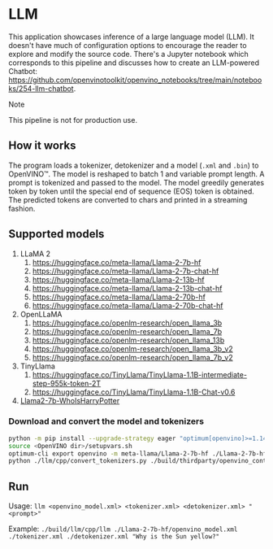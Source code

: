 # LLM

This application showcases inference of a large language model (LLM). It doesn't have much of configuration options to encourage the reader to explore and modify the source code. There's a Jupyter notebook which corresponds to this pipeline and discusses how to create an LLM-powered Chatbot: https://github.com/openvinotoolkit/openvino_notebooks/tree/main/notebooks/254-llm-chatbot.

> [!NOTE]
> This pipeline is not for production use.

## How it works

The program loads a tokenizer, detokenizer and a model (`.xml` and `.bin`) to OpenVINO™. The model is reshaped to batch 1 and variable prompt length. A prompt is tokenized and passed to the model. The model greedily generates token by token until the special end of sequence (EOS) token is obtained. The predicted tokens are converted to chars and printed in a streaming fashion.

## Supported models

1. LLaMA 2
   1. https://huggingface.co/meta-llama/Llama-2-7b-hf
   2. https://huggingface.co/meta-llama/Llama-2-7b-chat-hf
   3. https://huggingface.co/meta-llama/Llama-2-13b-hf
   4. https://huggingface.co/meta-llama/Llama-2-13b-chat-hf
   5. https://huggingface.co/meta-llama/Llama-2-70b-hf
   6. https://huggingface.co/meta-llama/Llama-2-70b-chat-hf
2. OpenLLaMA
   1. https://huggingface.co/openlm-research/open_llama_3b
   2. https://huggingface.co/openlm-research/open_llama_7b
   3. https://huggingface.co/openlm-research/open_llama_13b
   4. https://huggingface.co/openlm-research/open_llama_3b_v2
   5. https://huggingface.co/openlm-research/open_llama_7b_v2
4. TinyLlama
   1. https://huggingface.co/TinyLlama/TinyLlama-1.1B-intermediate-step-955k-token-2T
   2. https://huggingface.co/TinyLlama/TinyLlama-1.1B-Chat-v0.6
4. [Llama2-7b-WhoIsHarryPotter](https://huggingface.co/microsoft/Llama2-7b-WhoIsHarryPotter)

### Download and convert the model and tokenizers

```sh
python -m pip install --upgrade-strategy eager "optimum[openvino]>=1.14.0" thirdparty/openvino_contrib/modules/custom_operations/user_ie_extensions/tokenizer/python/[transformers] --extra-index-url https://download.pytorch.org/whl/cpu
source <OpenVINO dir>/setupvars.sh
optimum-cli export openvino -m meta-llama/Llama-2-7b-hf ./Llama-2-7b-hf/
python ./llm/cpp/convert_tokenizers.py ./build/thirdparty/openvino_contrib/modules/custom_operations/user_ie_extensions/libuser_ov_extensions.so ./Llama-2-7b-hf/
```

## Run

Usage: `llm <openvino_model.xml> <tokenizer.xml> <detokenizer.xml> "<prompt>"`

Example: `./build/llm/cpp/llm ./Llama-2-7b-hf/openvino_model.xml ./tokenizer.xml ./detokenizer.xml "Why is the Sun yellow?"`
